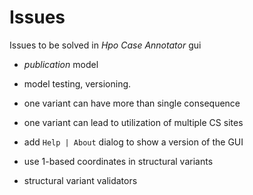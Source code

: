 # Issues
Issues to be solved in *Hpo Case Annotator* gui

- *publication* model
- model testing, versioning.
- one variant can have more than single consequence
- one variant can lead to utilization of multiple CS sites
- add `Help | About` dialog to show a version of the GUI

- use 1-based coordinates in structural variants
- structural variant validators